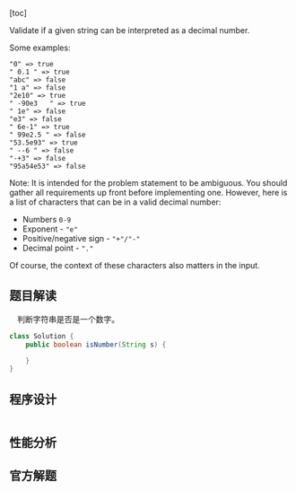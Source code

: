 [toc]

Validate if a given string can be interpreted as a decimal number.

Some examples:

```
"0" => true
" 0.1 " => true
"abc" => false
"1 a" => false
"2e10" => true
" -90e3   " => true
" 1e" => false
"e3" => false
" 6e-1" => true
" 99e2.5 " => false
"53.5e93" => true
" --6 " => false
"-+3" => false
"95a54e53" => false
```



Note: It is intended for the problem statement to be ambiguous. You should gather all requirements up front before implementing one. However, here is a list of characters that can be in a valid decimal number:

* Numbers `0-9`
* Exponent - `"e"`
* Positive/negative sign - `"+"/"-"`
* Decimal point - `"."`

Of course, the context of these characters also matters in the input.



## 题目解读

&emsp;判断字符串是否是一个数字。

```java
class Solution {
    public boolean isNumber(String s) {

    }
}
```

## 程序设计



```java

```

## 性能分析



## 官方解题

